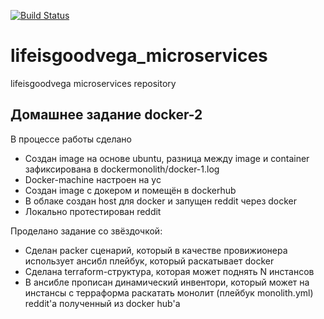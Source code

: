 [![Build Status](https://travis-ci.com/Otus-DevOps-2020-08/lifeisgoodvega_microservices.svg?branch=master)](https://travis-ci.com/Otus-DevOps-2020-08/lifeisgoodvega_microservices)

# lifeisgoodvega_microservices
lifeisgoodvega microservices repository

## Домашнее задание docker-2
В процессе работы сделано
- Создан image на основе ubuntu, разница между image и container зафиксирована в dockermonolith/docker-1.log
- Docker-machine настроен на yc
- Создан image с докером и помещён в dockerhub
- В облаке создан host для docker и запущен reddit через docker
- Локально протестирован reddit

Проделано задание со звёздочкой:
- Сделан packer сценарий, который в качестве провижионера использует ансибл плейбук, который раскатывает docker
- Сделана terraform-структура, которая может поднять N инстансов
- В ансибле прописан динамический инвентори, который может на инстансы с терраформа раскатать монолит (плейбук monolith.yml) reddit'а полученный из docker hub'а
